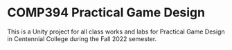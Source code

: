 # COMP394 Practical Game Design

This is a Unity project for all class works and labs for Practical Game Design in Centennial College during the Fall 2022 semester.

